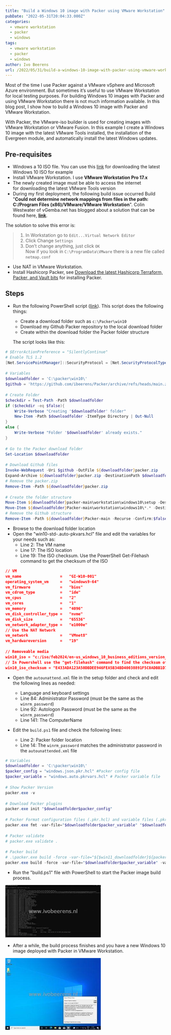 ```yaml
---
title: "Build a Windows 10 image with Packer using VMware Workstation"
pubDate: "2022-05-31T20:04:33.000Z"
categories: 
  - vmware workstation
  - packer
  - windows
tags: 
  - vmware workstation
  - packer
  - windows
author: Ivo Beerens
url: /2022/05/31/build-a-windows-10-image-with-packer-using-vmware-workstation/
---
```


Most of the time I use Packer against a VMware vSphere and Microsoft Azure environment. But sometimes it’s useful to use VMware Workstation for local testing purposes. For building Windows 10 images with Packer and using VMware Workstation there is not much information available. In this blog post, I show how to build a Windows 10 image with Packer and VMware Workstation.

With Packer, the VMware-iso builder is used for creating images with VMware Workstation or VMware Fusion. In this example I create a Windows 10 image with the latest VMware Tools installed, the installation of the Evergreen module, and automatically install the latest Windows updates.

## **Pre-requisites**

- Windows a 10 ISO file. You can use this [link](https://www.ivobeerens.nl/2021/05/19/quick-tip-download-the-latest-windows-10-iso-file/) for downloading the latest Windows 10 ISO for example
- Install VMware Workstation. I use **VMware Workstation Pro 17.x**
- The newly created image must be able to access the internet for downloading the latest VMware Tools version
- During my first deployment, the following build issue occurred Build "**Could not determine network mappings from files in the path: C:/Program Files (x86)/VMware/VMware Workstation**". Colin Westwater of vGemba.net has blogged about a solution that can be found here, [**link**](https://www.vgemba.net/vmware/Packer-Workstation-Error/).

The solution to solve this error is:

>1. In Workstation go to `Edit...Virtual Network Editor`
>2. Click Change `Settings`
>3. Don’t change anything, just click `OK` <br>
>Now if you look in `C:\ProgramData\VMware` there is a new file called `netmap.conf`

- Use NAT in VMware Workstation.
- Install Hashicorp Packer, see [Download the latest Hashicorp Terraform, Packer, and Vault bits](https://www.ivobeerens.nl/2023/09/22/download-the-latest-hashicorp-terraform-packer-and-vault-bits/)
 for installing Packer.

## **Steps**

- Run the following PowerShell script ([link](https://raw.githubusercontent.com/ibeerens/Packer/main/workstation/windows10/download.ps1)). This script does the following things:
  - Create a download folder such as `c:\Packer\win10`
  - Download my Github Packer repository to the local download folder
  - Create within the download folder the Packer folder structure

  The script looks like this:

```powershell
# $ErrorActionPreference = "SilentlyContinue"
# Enable TLS 1.2
[Net.ServicePointManager]::SecurityProtocol = [Net.SecurityProtocolType]::Tls12
 
# Variables
$downloadfolder = 'C:\packer\win10\'
$github = 'https://github.com/ibeerens/Packer/archive/refs/heads/main.zip'
 
# Create Folder
$checkdir = Test-Path -Path $downloadfolder
if ($checkdir -eq $false){
    Write-Verbose "Creating '$downloadfolder' folder"
    New-Item -Path $downloadfolder -ItemType Directory | Out-Null
}
else {
    Write-Verbose "Folder '$downloadfolder' already exists."
}
 
# Go to the Packer download folder
Set-Location $downloadfolder
 
# Download Github files
Invoke-WebRequest -Uri $github -OutFile ${downloadfolder}packer.zip
Expand-Archive ${downloadfolder}packer.zip -DestinationPath $downloadfolder
# Remove the packer.zip
Remove-Item -Path ${downloadfolder}packer.zip 
 
# Create the folder structure
Move-Item ${downloadfolder}packer-main\workstation\windows10\setup -Destination $downloadfolder 
Move-Item ${downloadfolder}Packer-main\workstation\windows10\*.* -Destination $downloadfolder
# Remove the Github structure
Remove-Item -Path ${downloadfolder}Packer-main -Recurse -Confirm:$false -Force
```

- Browse to the download folder location
- Open the "win10-std-.auto-pkvars.hcl" file and edit the variables for your needs such as:
  - Line 2: The VM name
  - Line 17: The ISO location
  - Line 19: The ISO checksum. Use the PowerShell Get-Filehash command to get the checksum of the ISO

```json
// VM
vm_name                 =   "GI-W10-001" 
operating_system_vm     =   "windows9-64"
vm_firmware             =   "bios"
vm_cdrom_type           =   "ide"
vm_cpus                 =   "2"
vm_cores                =   "1"
vm_memory               =   "4096"
vm_disk_controller_type =   "nvme"
vm_disk_size            =   "65536"
vm_network_adapter_type =   "e1000e"
// Use the NAT Network
vm_network              =   "VMnet8"
vm_hardwareversion      =   "19"
 
// Removeable media
win10_iso = "c:/iso/feb2024/en-us_windows_10_business_editions_version_22h2_updated_feb_2024_x64_dvd_732d1707.iso"
// In Powershell use the "get-filehash" command to find the checksum of the ISO
win10_iso_checksum = "E433ADA123A50DBDEE946FEA5B34BD40038891F5C0ADBB1D72CACF5A633AD391"
```

- Open the `autounattend.xml` file in the setup folder and check and edit the following lines as needed:
  - Language and keyboard settings
  - Line 84: Administrator Password (must be the same as the `winrm_password`)
  - Line 92: Autologon Password (must be the same as the `winrm_password`)
  - Line 141: The ComputerName

- Edit the `build.ps1` file and check the following lines:
  - Line 2: Packer folder location
  - Line 14: The `winrm_password` matches the administrator password in the `autounattended.xml` file

```powershell
# Variables
$downloadfolder = 'C:\packer\win10\'
$packer_config = "windows.json.pkr.hcl" #Packer config file
$packer_variable = "windows.auto.pkrvars.hcl" # Packer variable file

# Show Packer Version
packer.exe -v

# Download Packer plugins
packer.exe init "$downloadfolder$packer_config"

# Packer Format configuration files (.pkr.hcl) and variable files (.pkrvars.hcl) are updated.
packer.exe fmt -var-file="$downloadfolder$packer_variable" "$downloadfolder$packer_config"

# Packer validate
# packer.exe validate .

# Packer build
# .\packer.exe build -force -var-file="${$win11_downloadfolder}${packer_variable}" "${$win11_downloadfolder}${packer_config}"
packer.exe build -force -var-file="$downloadfolder$packer_variable" -var "winrm_username=administrator" -var "winrm_password=ThisisagoodPassword!" "$downloadfolder$packer_config"
```

- Run the "build.ps1" file with PowerShell to start the Packer image build process.

[![](images/PackerRun-300x164.jpg)](images/PackerRun.jpg)

- After a while, the build process finishes and you have a new Windows 10 image deployed with Packer in VMware Workstation.

[![](images/Windows-300x225.jpg)](images/Windows.jpg)